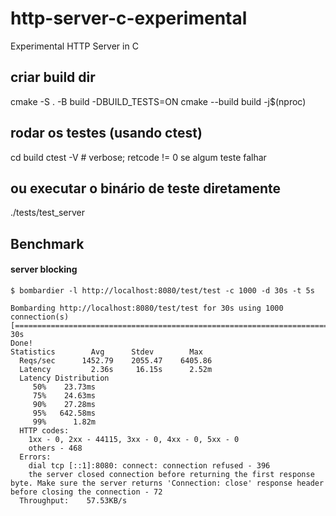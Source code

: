 # http-server-c-experimental
Experimental HTTP Server in C 

## criar build dir
cmake -S . -B build -DBUILD_TESTS=ON
cmake --build build -j$(nproc)

## rodar os testes (usando ctest)
cd build
ctest -V          # verbose; retcode != 0 se algum teste falhar

## ou executar o binário de teste diretamente
./tests/test_server


## Benchmark

#### server blocking

```
$ bombardier -l http://localhost:8080/test/test -c 1000 -d 30s -t 5s

Bombarding http://localhost:8080/test/test for 30s using 1000 connection(s)
[================================================================================================================================================] 30s
Done!
Statistics        Avg      Stdev        Max
  Reqs/sec      1452.79    2055.47    6405.86
  Latency         2.36s     16.15s      2.52m
  Latency Distribution
     50%    23.73ms
     75%    24.63ms
     90%    27.28ms
     95%   642.58ms
     99%      1.82m
  HTTP codes:
    1xx - 0, 2xx - 44115, 3xx - 0, 4xx - 0, 5xx - 0
    others - 468
  Errors:
    dial tcp [::1]:8080: connect: connection refused - 396
    the server closed connection before returning the first response byte. Make sure the server returns 'Connection: close' response header before closing the connection - 72
  Throughput:    57.53KB/s
```
